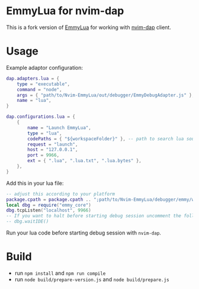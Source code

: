 # EmmyLua for nvim-dap

This is a fork version of [EmmyLua](https://github.com/EmmyLua/VSCode-EmmyLua) for working with [nvim-dap](https://github.com/mfussenegger/nvim-dap) client.

# Usage
Example adaptor configuration:
```lua
dap.adapters.lua = {
	type = "executable",
	command = "node",
	args = { "path/to/Nvim-EmmyLua/out/debugger/EmmyDebugAdapter.js" },
	name = "lua",
}

dap.configurations.lua = {
	{
		name = "Launch EmmyLua",
		type = "lua",
		codePaths = { "${workspaceFolder}" }, -- path to search lua source file
		request = "launch",
		host = "127.0.0.1",
		port = 9966,
		ext = { ".lua", ".lua.txt", ".lua.bytes" },
	},
}
```
Add this in your lua file:
```lua
-- adjust this according to your platform
package.cpath = package.cpath .. ";path/to/Nvim-EmmyLua/debugger/emmy/windows/x64/emmy_core.dll"
local dbg = require("emmy_core")
dbg.tcpListen("localhost", 9966)
-- If you want to halt before starting debug session uncomment the following code
-- dbg.waitIDE() 
```
Run your lua code before starting debug session with `nvim-dap`.


# Build
* run `npm install` and `npm run compile`
* run `node build/prepare-version.js` and `node build/prepare.js`
